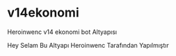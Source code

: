 # v14ekonomi
Heroinwenc v14 ekonomi bot Altyapısı

Hey Selam Bu Altyapı Heroinwenc Tarafından Yapılmıştır
